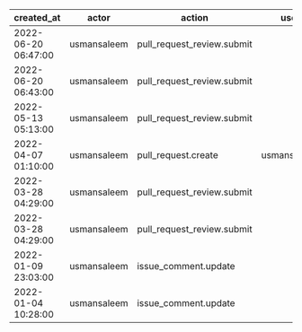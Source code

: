 |          created_at | actor       | action                     | user        | repo             |
| ------------------- | ----------- | -------------------------- | ----------- | ---------------- |
| 2022-06-20 06:47:00 | usmansaleem | pull_request_review.submit |             | hyperledger/besu |
| 2022-06-20 06:43:00 | usmansaleem | pull_request_review.submit |             | hyperledger/besu |
| 2022-05-13 05:13:00 | usmansaleem | pull_request_review.submit |             | hyperledger/besu |
| 2022-04-07 01:10:00 | usmansaleem | pull_request.create        | usmansaleem | hyperledger/besu |
| 2022-03-28 04:29:00 | usmansaleem | pull_request_review.submit |             | hyperledger/besu |
| 2022-03-28 04:29:00 | usmansaleem | pull_request_review.submit |             | hyperledger/besu |
| 2022-01-09 23:03:00 | usmansaleem | issue_comment.update       |             | hyperledger/besu |
| 2022-01-04 10:28:00 | usmansaleem | issue_comment.update       |             | hyperledger/besu |
